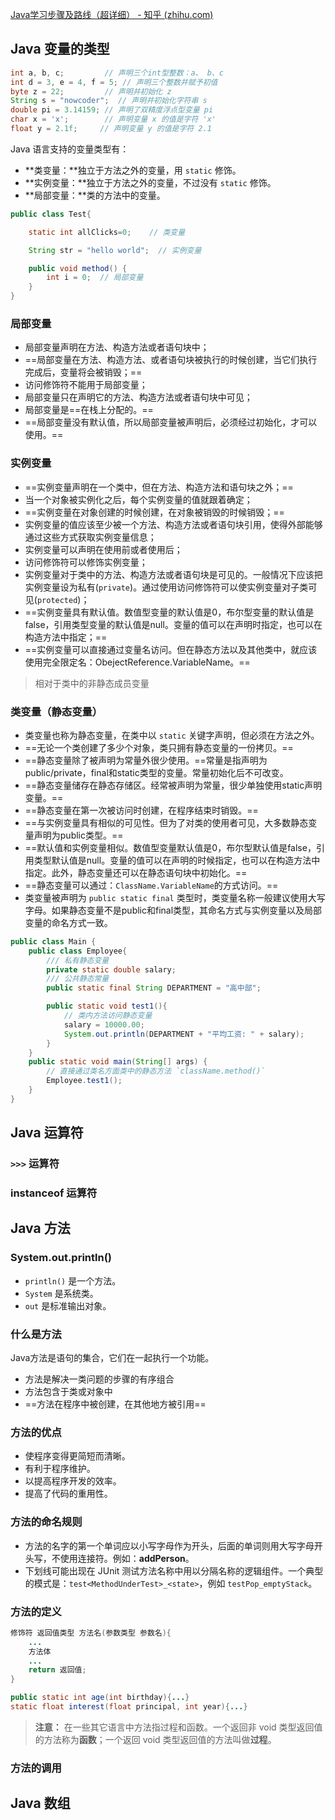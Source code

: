 [Java学习步骤及路线（超详细） - 知乎 (zhihu.com)](https://zhuanlan.zhihu.com/p/438399168)

## Java 变量的类型

~~~ java
int a, b, c;         // 声明三个int型整数：a、 b、c
int d = 3, e = 4, f = 5; // 声明三个整数并赋予初值
byte z = 22;         // 声明并初始化 z
String s = "nowcoder";  // 声明并初始化字符串 s
double pi = 3.14159; // 声明了双精度浮点型变量 pi
char x = 'x';        // 声明变量 x 的值是字符 'x'
float y = 2.1f;		// 声明变量 y 的值是字符 2.1
~~~

Java 语言支持的变量类型有：

- **类变量：**独立于方法之外的变量，用 `static` 修饰。
- **实例变量：**独立于方法之外的变量，不过没有 `static` 修饰。
- **局部变量：**类的方法中的变量。

~~~ java
public class Test{

    static int allClicks=0;    // 类变量

    String str = "hello world";  // 实例变量

    public void method() {
        int i = 0;  // 局部变量
    }
}
~~~

### 局部变量

- 局部变量声明在方法、构造方法或者语句块中；
- ==局部变量在方法、构造方法、或者语句块被执行的时候创建，当它们执行完成后，变量将会被销毁；==
- 访问修饰符不能用于局部变量；
- 局部变量只在声明它的方法、构造方法或者语句块中可见；
- 局部变量是==在栈上分配的。==
- ==局部变量没有默认值，所以局部变量被声明后，必须经过初始化，才可以使用。==

###  实例变量

- ==实例变量声明在一个类中，但在方法、构造方法和语句块之外；==
- 当一个对象被实例化之后，每个实例变量的值就跟着确定；
- ==实例变量在对象创建的时候创建，在对象被销毁的时候销毁；==
- 实例变量的值应该至少被一个方法、构造方法或者语句块引用，使得外部能够通过这些方式获取实例变量信息；
- 实例变量可以声明在使用前或者使用后；
- 访问修饰符可以修饰实例变量；
- 实例变量对于类中的方法、构造方法或者语句块是可见的。一般情况下应该把实例变量设为私有(`private`)。通过使用访问修饰符可以使实例变量对子类可见(`protected`)；
- ==实例变量具有默认值。数值型变量的默认值是0，布尔型变量的默认值是false，引用类型变量的默认值是null。变量的值可以在声明时指定，也可以在构造方法中指定；==
- ==实例变量可以直接通过变量名访问。但在静态方法以及其他类中，就应该使用完全限定名：ObejectReference.VariableName。==

> 相对于类中的非静态成员变量

### 类变量（静态变量）

- 类变量也称为静态变量，在类中以 `static` 关键字声明，但必须在方法之外。
- ==无论一个类创建了多少个对象，类只拥有静态变量的一份拷贝。==
- ==静态变量除了被声明为常量外很少使用。==常量是指声明为public/private，final和static类型的变量。常量初始化后不可改变。
- ==静态变量储存在静态存储区。经常被声明为常量，很少单独使用static声明变量。==
- ==静态变量在第一次被访问时创建，在程序结束时销毁。==
- ==与实例变量具有相似的可见性。但为了对类的使用者可见，大多数静态变量声明为public类型。==
- ==默认值和实例变量相似。数值型变量默认值是0，布尔型默认值是false，引用类型默认值是null。变量的值可以在声明的时候指定，也可以在构造方法中指定。此外，静态变量还可以在静态语句块中初始化。==
- ==静态变量可以通过：`ClassName.VariableName`的方式访问。==
- 类变量被声明为 `public static final` 类型时，类变量名称一般建议使用大写字母。如果静态变量不是public和final类型，其命名方式与实例变量以及局部变量的命名方式一致。

~~~ java
public class Main {
    public class Employee{
        /// 私有静态变量
        private static double salary;
        /// 公共静态常量
        public static final String DEPARTMENT = "高中部";

        public static void test1(){
            // 类内方法访问静态变量
            salary = 10000.00;
            System.out.println(DEPARTMENT + "平均工资: " + salary);
        }
    }
    public static void main(String[] args) {
        // 直接通过类名方面类中的静态方法 `className.method()`
        Employee.test1();
    }
}
~~~



## Java 运算符

### `>>>` 运算符

### instanceof 运算符

## Java 方法

### System.out.println()

- `println()` 是一个方法。
- `System` 是系统类。
- `out` 是标准输出对象。

### 什么是方法

Java方法是语句的集合，它们在一起执行一个功能。

- 方法是解决一类问题的步骤的有序组合
- 方法包含于类或对象中
- ==方法在程序中被创建，在其他地方被引用==

### 方法的优点

- 使程序变得更简短而清晰。
- 有利于程序维护。
- 以提高程序开发的效率。
- 提高了代码的重用性。

### 方法的命名规则

- 方法的名字的第一个单词应以小写字母作为开头，后面的单词则用大写字母开头写，不使用连接符。例如：**addPerson**。
- 下划线可能出现在 JUnit 测试方法名称中用以分隔名称的逻辑组件。一个典型的模式是：`test<MethodUnderTest>_<state>`，例如 `testPop_emptyStack`。

### 方法的定义

~~~ java
修饰符 返回值类型 方法名(参数类型 参数名){
    ...
    方法体
    ...
    return 返回值;
}
~~~

~~~ java
public static int age(int birthday){...}
static float interest(float principal, int year){...}
~~~

> **注意：** 在一些其它语言中方法指过程和函数。一个返回非 void 类型返回值的方法称为**函数**；一个返回 void 类型返回值的方法叫做**过程**。

### 方法的调用



## Java 数组

